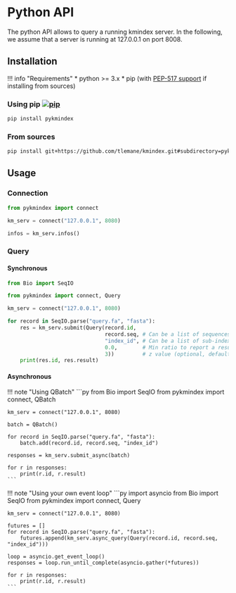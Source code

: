 # Python API

The python API allows to query a running kmindex server. In the following, we assume that a server is running at 127.0.0.1 on port 8008.

## **Installation**

!!! info "Requirements"
    * python >= 3.x
    * pip (with [PEP-517 support](https://peps.python.org/pep-0517/) if installing from sources)

### Using pip [![pip](https://img.shields.io/pypi/v/pykmindex?logo=pypi)]()

```bash
pip install pykmindex
```

### From sources

```bash
pip install git+https://github.com/tlemane/kmindex.git#subdirectory=pykmindex
```

## **Usage**

### **Connection**

```py
from pykmindex import connect

km_serv = connect("127.0.0.1", 8080)

infos = km_serv.infos()
```

### **Query**

#### **Synchronous**

```py
from Bio import SeqIO

from pykmindex import connect, Query

km_serv = connect("127.0.0.1", 8080)

for record in SeqIO.parse("query.fa", "fasta"):
    res = km_serv.submit(Query(record.id,
                               record.seq, # Can be a list of sequences
                               "index_id", # Can be a list of sub-indexes to query
                               0.0,        # Min ratio to report a result (optional, default 0.0)
                               3))         # z value (optional, default 3)
    print(res.id, res.result)
```

#### **Asynchronous**

!!! note "Using QBatch"
    ```py
    from Bio import SeqIO
    from pykmindex import connect, QBatch

    km_serv = connect("127.0.0.1", 8080)

    batch = QBatch()

    for record in SeqIO.parse("query.fa", "fasta"):
        batch.add(record.id, record.seq, "index_id")

    responses = km_serv.submit_async(batch)

    for r in responses:
        print(r.id, r.result)
    ```

!!! note "Using your own event loop"
    ```py
    import asyncio
    from Bio import SeqIO
    from pykmindex import connect, Query

    km_serv = connect("127.0.0.1", 8080)

    futures = []
    for record in SeqIO.parse("query.fa", "fasta"):
        futures.append(km_serv.async_query(Query(record.id, record.seq, "index_id")))

    loop = asyncio.get_event_loop()
    responses = loop.run_until_complete(asyncio.gather(*futures))

    for r in responses:
        print(r.id, r.result)
    ```

